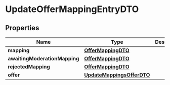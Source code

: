 

# UpdateOfferMappingEntryDTO

## Properties

Name | Type | Description | Notes
------------ | ------------- | ------------- | -------------
**mapping** | [**OfferMappingDTO**](OfferMappingDTO.md) |  |  [optional]
**awaitingModerationMapping** | [**OfferMappingDTO**](OfferMappingDTO.md) |  |  [optional]
**rejectedMapping** | [**OfferMappingDTO**](OfferMappingDTO.md) |  |  [optional]
**offer** | [**UpdateMappingsOfferDTO**](UpdateMappingsOfferDTO.md) |  |  [optional]




